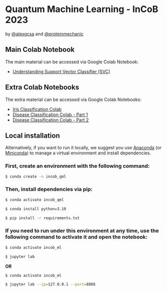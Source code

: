 # Quantum Machine Learning - InCoB 2023 

by [@alexgcsa](https://twitter.com/alexgcsa) and [@proteinmechanic](https://twitter.com/proteinmechanic)


## Main Colab Notebook
The main material can be accessed via Google Colab Notebook:
- [Understanding Support Vector Classifier (SVC)](https://colab.research.google.com/github/alexgcsa/incob2023/blob/master/SVC.ipynb)





## Extra Colab Notebooks

The extra material can be accessed via Google Colab Notebooks:
- [Iris Classification Colab](https://colab.research.google.com/github/alexgcsa/incob2023/blob/master/iris.ipynb)
- [Disease Classification Colab - Part 1](https://colab.research.google.com/github/alexgcsa/incob2023/blob/master/qmlw_extra_p1.ipynb)
- [Disease Classification Colab - Part 2](https://colab.research.google.com/github/alexgcsa/incob2023/blob/master/qmlw_extra_p2.ipynb)


## Local installation

Alternatively, if you want to run it locally, we suggest you use [Anaconda](https://docs.anaconda.com/free/anaconda/install/) (or [Miniconda](https://docs.conda.io/en/latest/miniconda.html)) to manage a virtual environment and install dependencies.


### First, create an environment with the following command:

```bash
$ conda create -n incob_qml
```

### Then, install dependencies via pip:


```bash
$ conda activate incob_qml

$ conda install python=3.10

$ pip install -r requirements.txt
```

### If you need to run under this environment at any time, use the following command to activate it and open the notebook:

```bash
$ conda activate incob_ml

$ jupyter lab
```
**OR**
```bash
$ conda activate incob_ml

$ jupyter lab --ip=127.0.0.1 --port=8888
```


